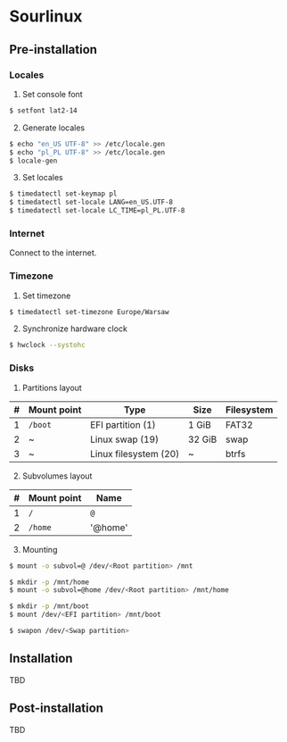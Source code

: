 # Sourlinux

## Pre-installation

### Locales

1. Set console font

```sh
$ setfont lat2-14
```

2. Generate locales

```sh
$ echo "en_US UTF-8" >> /etc/locale.gen
$ echo "pl_PL UTF-8" >> /etc/locale.gen
$ locale-gen
```

3. Set locales

```sh
$ timedatectl set-keymap pl
$ timedatectl set-locale LANG=en_US.UTF-8
$ timedatectl set-locale LC_TIME=pl_PL.UTF-8
```

### Internet

Connect to the internet.

### Timezone

1. Set timezone

```sh
$ timedatectl set-timezone Europe/Warsaw
```

2. Synchronize hardware clock

```sh
$ hwclock --systohc
```

### Disks

1. Partitions layout

| # | Mount point | Type                  | Size   | Filesystem |
| - | ----------- | --------------------- | ------ | ---------- |
| 1 | `/boot`     | EFI partition (1)     | 1 GiB  | FAT32      |
| 2 | ~           | Linux swap (19)       | 32 GiB | swap       |
| 3 | ~           | Linux filesystem (20) | ~      | btrfs      |

2. Subvolumes layout

| # | Mount point | Name    |
| - | ----------- | ------- |
| 1 | `/`         | `@`     |
| 2 | `/home`     | '@home' |

3. Mounting

```sh
$ mount -o subvol=@ /dev/<Root partition> /mnt
```

```sh
$ mkdir -p /mnt/home
$ mount -o subvol=@home /dev/<Root partition> /mnt/home
```

```sh
$ mkdir -p /mnt/boot
$ mount /dev/<EFI partition> /mnt/boot
```

```sh
$ swapon /dev/<Swap partition>
```

## Installation

TBD

## Post-installation

TBD

